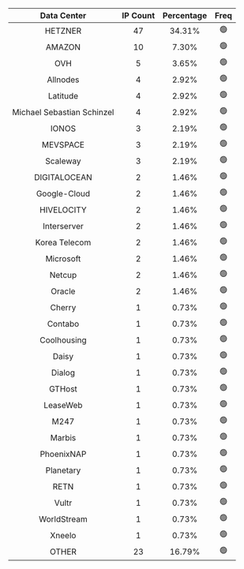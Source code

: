| Data Center | IP Count | Percentage | Freq |
|:------------:|:--------:|:-----------:|:-----:|
| HETZNER | 47 | 34.31% | 🟢 |
| AMAZON | 10 | 7.30% | 🟢 |
| OVH | 5 | 3.65% | 🟢 |
| Allnodes | 4 | 2.92% | 🟢 |
| Latitude | 4 | 2.92% | 🟢 |
| Michael Sebastian Schinzel | 4 | 2.92% | 🟢 |
| IONOS | 3 | 2.19% | 🟢 |
| MEVSPACE | 3 | 2.19% | 🟢 |
| Scaleway | 3 | 2.19% | 🟢 |
| DIGITALOCEAN | 2 | 1.46% | 🟢 |
| Google-Cloud | 2 | 1.46% | 🟢 |
| HIVELOCITY | 2 | 1.46% | 🟢 |
| Interserver | 2 | 1.46% | 🟢 |
| Korea Telecom | 2 | 1.46% | 🟢 |
| Microsoft | 2 | 1.46% | 🟢 |
| Netcup | 2 | 1.46% | 🟢 |
| Oracle | 2 | 1.46% | 🟢 |
| Cherry | 1 | 0.73% | 🟢 |
| Contabo | 1 | 0.73% | 🟢 |
| Coolhousing | 1 | 0.73% | 🟢 |
| Daisy | 1 | 0.73% | 🟢 |
| Dialog | 1 | 0.73% | 🟢 |
| GTHost | 1 | 0.73% | 🟢 |
| LeaseWeb | 1 | 0.73% | 🟢 |
| M247 | 1 | 0.73% | 🟢 |
| Marbis | 1 | 0.73% | 🟢 |
| PhoenixNAP | 1 | 0.73% | 🟢 |
| Planetary | 1 | 0.73% | 🟢 |
| RETN | 1 | 0.73% | 🟢 |
| Vultr | 1 | 0.73% | 🟢 |
| WorldStream | 1 | 0.73% | 🟢 |
| Xneelo | 1 | 0.73% | 🟢 |
| OTHER | 23 | 16.79% | 🟢 |